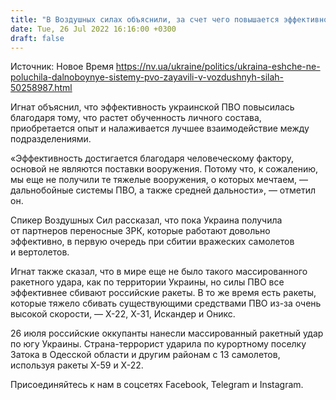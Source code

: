 ```yaml
---
title: "В Воздушных силах объяснили, за счет чего повышается эффективность украинской ПВО"
date: Tue, 26 Jul 2022 16:16:00 +0300
draft: false
---
```

Источник: Новое Время https://nv.ua/ukraine/politics/ukraina-eshche-ne-poluchila-dalnoboynye-sistemy-pvo-zayavili-v-vozdushnyh-silah-50258987.html


 Игнат объяснил, что эффективность украинской ПВО повысилась благодаря тому, что растет обученность личного состава, приобретается опыт и налаживается лучшее взаимодействие между подразделениями.

«Эффективность достигается благодаря человеческому фактору, основой не являются поставки вооружения. Потому что, к сожалению, мы еще не получили те тяжелые вооружения, о которых мечтаем, — дальнобойные системы ПВО, а также средней дальности», — отметил он.

Спикер Воздушных Сил рассказал, что пока Украина получила от партнеров переносные ЗРК, которые работают довольно эффективно, в первую очередь при сбитии вражеских самолетов и вертолетов.

Игнат также сказал, что в мире еще не было такого массированного ракетного удара, как по территории Украины, но силы ПВО все эффективнее сбивают российские ракеты. В то же время есть ракеты, которые тяжело сбивать существующими средствами ПВО из-за очень высокой скорости, — Х-22, Х-31, Искандер и Оникс.

26 июля российские оккупанты нанесли массированный ракетный удар по югу Украины. Страна-террорист ударила по курортному поселку Затока в Одесской области и другим районам с 13 самолетов, используя ракеты Х-59 и Х-22.

Присоединяйтесь к нам в соцсетях Facebook, Telegram и Instagram.
